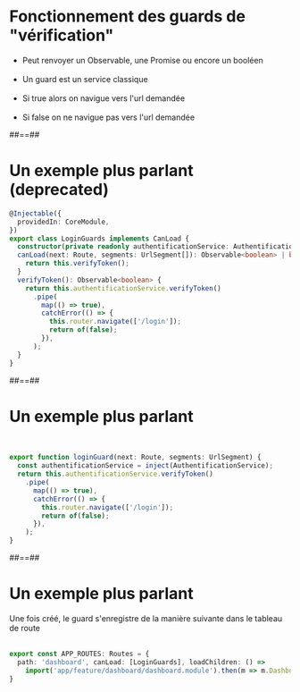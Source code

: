 <!-- .slide -->
# Fonctionnement des guards de "vérification"

- Peut renvoyer un Observable, une Promise ou encore un booléen<br><br>
- Un guard est un service classique<br><br>
- Si true alors on navigue vers l'url demandée<br><br>
- Si false on ne navigue pas vers l'url demandée

##==##

<!-- .slide: class="with-code inconsolata" -->
# Un exemple plus parlant (deprecated)
```typescript
@Injectable({
  providedIn: CoreModule,
})
export class LoginGuards implements CanLoad {
  constructor(private readonly authentificationService: AuthentificationService, private readonly router: Router) {}
  canLoad(next: Route, segments: UrlSegment[]): Observable<boolean> | boolean {
    return this.verifyToken();
  }
  verifyToken(): Observable<boolean> {
    return this.authentificationService.verifyToken()
      .pipe(
        map(() => true),
        catchError(() => {
          this.router.navigate(['/login']);
          return of(false);
        }),
      );
  }
}
```
<!-- .element: class="big-code" -->

##==##

<!-- .slide: class="sfeir-basic-slide with-code inconsolata" -->
# Un exemple plus parlant

<br/>

```typescript
export function loginGuard(next: Route, segments: UrlSegment) {
  const authentificationService = inject(AuthentificationService);
  return this.authentificationService.verifyToken()
    .pipe(
      map(() => true),
      catchError(() => {
        this.router.navigate(['/login']);
        return of(false);
      }),
    );
}
```
<!-- .element: class="big-code" -->

##==##

<!-- .slide: class="with-code inconsolata" -->
# Un exemple plus parlant

Une fois créé, le guard s'enregistre de la manière suivante dans le tableau de route
<br><br>

```typescript
export const APP_ROUTES: Routes = {
  path: 'dashboard', canLoad: [LoginGuards], loadChildren: () =>
    import('app/feature/dashboard/dashboard.module').then(m => m.DashboardModule)
}
```
<!-- .element: class="big-code" -->
